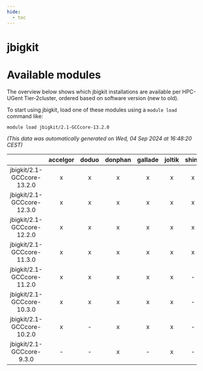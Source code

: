 ```yaml
---
hide:
  - toc
---
```


jbigkit
=======

# Available modules


The overview below shows which jbigkit installations are available per HPC-UGent Tier-2cluster, ordered based on software version (new to old).

To start using jbigkit, load one of these modules using a `module load` command like:

```shell
module load jbigkit/2.1-GCCcore-13.2.0
```

*(This data was automatically generated on Wed, 04 Sep 2024 at 16:48:20 CEST)*  

| |accelgor|doduo|donphan|gallade|joltik|shinx|skitty|
| :---: | :---: | :---: | :---: | :---: | :---: | :---: | :---: |
|jbigkit/2.1-GCCcore-13.2.0|x|x|x|x|x|x|x|
|jbigkit/2.1-GCCcore-12.3.0|x|x|x|x|x|x|x|
|jbigkit/2.1-GCCcore-12.2.0|x|x|x|x|x|x|x|
|jbigkit/2.1-GCCcore-11.3.0|x|x|x|x|x|x|x|
|jbigkit/2.1-GCCcore-11.2.0|x|x|x|x|x|-|x|
|jbigkit/2.1-GCCcore-10.3.0|x|x|x|x|x|-|x|
|jbigkit/2.1-GCCcore-10.2.0|x|-|x|x|x|-|x|
|jbigkit/2.1-GCCcore-9.3.0|-|-|x|-|x|-|x|
